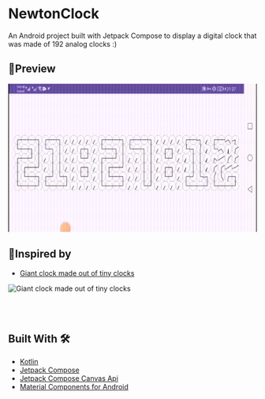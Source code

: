 # NewtonClock
An Android project built with Jetpack Compose to display a digital clock that was made of 192 analog clocks :)

## 📱Preview
<img src="https://github.com/itsAmirhossein/NewtonClock/blob/master/static/preview.gif" height="300" width="650" alt="Newton Clock Preview">

## 📱Inspired by
- [Giant clock made out of tiny clocks](https://www.youtube.com/watch?v=ExkVIQ60ClM) 
<img src="https://github.com/itsAmirhossein/NewtonClock/blob/master/static/clock.gif" height="300" width="650" alt="Giant clock made out of tiny clocks">

## <br/><br/>Built With 🛠
- [Kotlin](https://kotlinlang.org/) 
- [Jetpack Compose](https://developer.android.com/jetpack/compose) 
- [Jetpack Compose Canvas Api](https://developer.android.com/reference/kotlin/androidx/compose/ui/graphics/Canvas)
- [Material Components for Android](https://github.com/material-components/material-components-android) 
